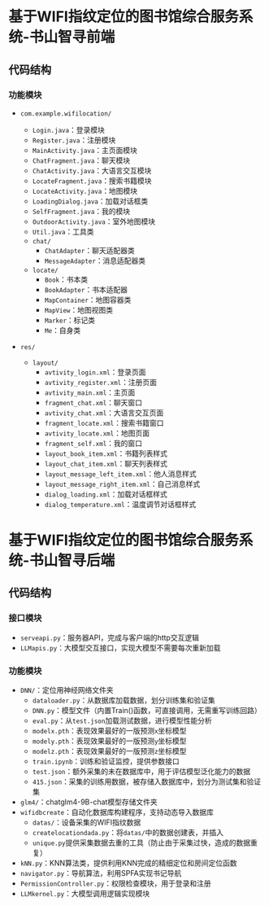 # 基于WIFI指纹定位的图书馆综合服务系统-书山智寻前端

## 代码结构


### 功能模块

* `com.example.wifilocation/`
  * `Login.java`：登录模块
  * `Register.java`：注册模块
  * `MainActivity.java`：主页面模块
  * `ChatFragment.java`：聊天模块
  * `ChatActivity.java`：大语言交互模块
  * `LocateFragment.java`：搜索书籍模块
  * `LocateActivity.java`：地图模块
  * `LoadingDialog.java`：加载对话框类
  * `SelfFragment.java`：我的模块
  * `OutdoorActivity.java`：室外地图模块
  * `Util.java`：工具类
  * `chat/`
    * `ChatAdapter`：聊天适配器类
    * `MessageAdapter`：消息适配器类
  * `locate/`
    * `Book`：书本类
    * `BookAdapter`：书本适配器
    * `MapContainer`：地图容器类
    * `MapView`：地图视图类
    * `Marker`：标记类
    * `Me`：自身类
  
 * `res/`
   * `layout/`
     * `avtivity_login.xml`：登录页面
     * `avtivity_register.xml`：注册页面
     * `avtivity_main.xml`：主页面
     * `fragment_chat.xml`：聊天窗口
     * `avtivity_chat.xml`：大语言交互页面
     * `fragment_locate.xml`：搜索书籍窗口
     * `avtivity_locate.xml`：地图页面
     * `fragment_self.xml`：我的窗口
     * `layout_book_item.xml`：书籍列表样式
     * `layout_chat_item.xml`：聊天列表样式
     * `layout_message_left_item.xml`：他人消息样式
     * `layout_message_right_item.xml`：自己消息样式
     * `dialog_loading.xml`：加载对话框样式
     * `dialog_temperature.xml`：温度调节对话框样式



# 基于WIFI指纹定位的图书馆综合服务系统-书山智寻后端

## 代码结构

### 接口模块

* `serveapi.py`：服务器API，完成与客户端的http交互逻辑
* `LLMapis.py`：大模型交互接口，实现大模型不需要每次重新加载

### 功能模块

* `DNN/`：定位用神经网络文件夹
  * `dataloader.py`：从数据库加载数据，划分训练集和验证集
  * `DNN.py`：模型文件（内置Train()函数，可直接调用，无需重写训练回路）
  * `eval.py`：从`test.json`加载测试数据，进行模型性能分析
  * `modelx.pth`：表现效果最好的一版预测`x`坐标模型
  * `modely.pth`：表现效果最好的一版预测`y`坐标模型
  * `modelz.pth`：表现效果最好的一版预测`z`坐标模型
  * `train.ipynb`：训练和验证监控，提供参数接口
  * `test.json`：额外采集的未在数据库中，用于评估模型泛化能力的数据
  * `415.json`：采集的训练用数据，被存储入数据库中，划分为测试集和验证集
* `glm4/`：chatglm4-9B-chat模型存储文件夹
* `wifidbcreate`：自动化数据库构建程序，支持动态导入数据库
  * `datas/`：设备采集的WIFI指纹数据
  * `createlocationdada.py`：将`datas/`中的数据创建表，并插入
  * `unique.py`提供采集数据去重的工具（防止由于采集过快，造成的数据重复）
* `kNN.py`：KNN算法类，提供利用KNN完成的精细定位和房间定位函数
* `navigator.py`：导航算法，利用SPFA实现书记导航
* `PermissionController.py`：权限检查模块，用于登录和注册
* `LLMkernel.py`：大模型调用逻辑实现模块
